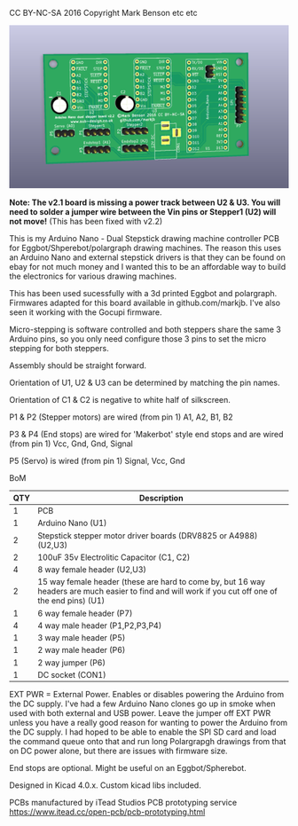 CC BY-NC-SA 2016 Copyright Mark Benson etc etc

![PCB](https://github.com/MarkJB/Eggbot-Spherebot-Polargraph-Controller/blob/master/eggbot-spherebot-polargraph-controller_front.png)

__Note: The v2.1 board is missing a power track between U2 & U3. You will need to solder a jumper wire between the Vin pins or Stepper1 (U2) will not move!__ (This has been fixed with v2.2)

This is my Arduino Nano - Dual Stepstick drawing machine controller PCB for Eggbot/Shperebot/polargraph drawing machines. The reason this uses an Arduino Nano and external stepstick drivers is that they can be found on ebay for not much money and I wanted this to be an affordable way to build the electronics for various drawing machines.

This has been used sucessfully with a 3d printed Eggbot and polargraph. Firmwares adapted for this board available in github.com/markjb. I've also seen it working with the Gocupi firmware.

Micro-stepping is software controlled and both steppers share the same 3 Arduino pins, so you only need configure those 3 pins to set the micro stepping for both steppers.

Assembly should be straight forward.

Orientation of U1, U2 & U3 can be determined by matching the pin names.

Orientation of C1 & C2 is negative to white half of silkscreen.

P1 & P2 (Stepper motors) are wired (from pin 1) A1, A2, B1, B2

P3 & P4 (End stops) are wired for 'Makerbot' style end stops and are wired (from pin 1) Vcc, Gnd, Gnd, Signal

P5 (Servo) is wired (from pin 1) Signal, Vcc, Gnd

BoM

| QTY | Description |
| --- | ---|
| 1 | PCB |
| 1 | Arduino Nano (U1) |
| 2 | Stepstick stepper motor driver boards (DRV8825 or A4988) (U2,U3) |
| 2 | 100uF 35v Electrolitic Capacitor (C1, C2) |
| 4 | 8 way female header (U2,U3) |
| 2 | 15 way female header (these are hard to come by, but 16 way headers are much easier to find and will work if you cut off one of the end pins) (U1) |
| 1 | 6 way female header (P7) |
| 4 | 4 way male header (P1,P2,P3,P4) |
| 1 | 3 way male header (P5) |
| 1 | 2 way male header (P6) |
| 1 | 2 way jumper (P6) |
| 1 | DC socket (CON1) |

EXT PWR = External Power. Enables or disables powering the Arduino from the DC supply. I've had a few Arduino Nano clones go up in smoke when used with both external and USB power. Leave the jumper off EXT PWR unless you have a really good reason for wanting to power the Arduino from the DC supply. I had hoped to be able to enable the SPI SD card and load the command queue onto that and run long Polargrapgh drawings from that on DC power alone, but there are issues with firmware size.

End stops are optional. Might be useful on an Eggbot/Spherebot.

Designed in Kicad 4.0.x. Custom kicad libs included.

PCBs manufactured by iTead Studios PCB prototyping service https://www.itead.cc/open-pcb/pcb-prototyping.html


